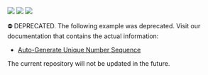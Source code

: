 <!-- default badges list -->
![](https://img.shields.io/endpoint?url=https://codecentral.devexpress.com/api/v1/VersionRange/128590649/23.1.3%2B)
[![](https://img.shields.io/badge/Open_in_DevExpress_Support_Center-FF7200?style=flat-square&logo=DevExpress&logoColor=white)](https://supportcenter.devexpress.com/ticket/details/E4904)
[![](https://img.shields.io/badge/📖_How_to_use_DevExpress_Examples-e9f6fc?style=flat-square)](https://docs.devexpress.com/GeneralInformation/403183)
<!-- default badges end -->
⛔ DEPRECATED. The following example was deprecated. Visit our documentation that contains the actual information:

- [Auto-Generate Unique Number Sequence](https://docs.devexpress.com/eXpressAppFramework/403605/business-model-design-orm/unique-auto-increment-number-generation)

The current repository will not be updated in the future.

